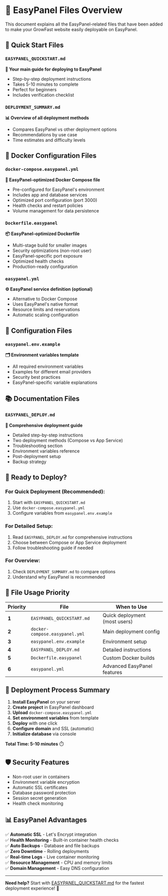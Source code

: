 # 📁 EasyPanel Files Overview

This document explains all the EasyPanel-related files that have been added to make your GrowFast website easily deployable on EasyPanel.

## 🎯 Quick Start Files

### `EASYPANEL_QUICKSTART.md`
**📖 Your main guide for deploying to EasyPanel**
- Step-by-step deployment instructions
- Takes 5-10 minutes to complete
- Perfect for beginners
- Includes verification checklist

### `DEPLOYMENT_SUMMARY.md`
**📊 Overview of all deployment methods**
- Compares EasyPanel vs other deployment options
- Recommendations by use case
- Time estimates and difficulty levels

## 🐳 Docker Configuration Files

### `docker-compose.easypanel.yml`
**🎪 EasyPanel-optimized Docker Compose file**
- Pre-configured for EasyPanel's environment
- Includes app and database services
- Optimized port configuration (port 3000)
- Health checks and restart policies
- Volume management for data persistence

### `Dockerfile.easypanel`
**📦 EasyPanel-optimized Dockerfile**
- Multi-stage build for smaller images
- Security optimizations (non-root user)
- EasyPanel-specific port exposure
- Optimized health checks
- Production-ready configuration

### `easypanel.yml`
**⚙️ EasyPanel service definition (optional)**
- Alternative to Docker Compose
- Uses EasyPanel's native format
- Resource limits and reservations
- Automatic scaling configuration

## 🔧 Configuration Files

### `easypanel.env.example`
**🗂️ Environment variables template**
- All required environment variables
- Examples for different email providers
- Security best practices
- EasyPanel-specific variable explanations

## 📚 Documentation Files

### `EASYPANEL_DEPLOY.md`
**📖 Comprehensive deployment guide**
- Detailed step-by-step instructions
- Two deployment methods (Compose vs App Service)
- Troubleshooting section
- Environment variables reference
- Post-deployment setup
- Backup strategy

## 🎉 Ready to Deploy?

### For Quick Deployment (Recommended):
1. Start with `EASYPANEL_QUICKSTART.md`
2. Use `docker-compose.easypanel.yml`
3. Configure variables from `easypanel.env.example`

### For Detailed Setup:
1. Read `EASYPANEL_DEPLOY.md` for comprehensive instructions
2. Choose between Compose or App Service deployment
3. Follow troubleshooting guide if needed

### For Overview:
1. Check `DEPLOYMENT_SUMMARY.md` to compare options
2. Understand why EasyPanel is recommended

## 📝 File Usage Priority

| Priority | File | When to Use |
|----------|------|-------------|
| **1** | `EASYPANEL_QUICKSTART.md` | Quick deployment (most users) |
| **2** | `docker-compose.easypanel.yml` | Main deployment config |
| **3** | `easypanel.env.example` | Environment setup |
| **4** | `EASYPANEL_DEPLOY.md` | Detailed instructions |
| **5** | `Dockerfile.easypanel` | Custom Docker builds |
| **6** | `easypanel.yml` | Advanced EasyPanel features |

## 🚀 Deployment Process Summary

1. **Install EasyPanel** on your server
2. **Create project** in EasyPanel dashboard
3. **Upload** `docker-compose.easypanel.yml`
4. **Set environment variables** from template
5. **Deploy** with one click
6. **Configure domain** and SSL (automatic)
7. **Initialize database** via console

**Total Time: 5-10 minutes** ⏱️

## 🛡️ Security Features

- Non-root user in containers
- Environment variable encryption
- Automatic SSL certificates
- Database password protection
- Session secret generation
- Health check monitoring

## 📊 EasyPanel Advantages

✅ **Automatic SSL** - Let's Encrypt integration  
✅ **Health Monitoring** - Built-in container health checks  
✅ **Auto Backups** - Database and file backups  
✅ **Zero Downtime** - Rolling deployments  
✅ **Real-time Logs** - Live container monitoring  
✅ **Resource Management** - CPU and memory limits  
✅ **Domain Management** - Easy DNS configuration  

---

**Need help?** Start with [EASYPANEL_QUICKSTART.md](EASYPANEL_QUICKSTART.md) for the fastest deployment experience! 🚀 